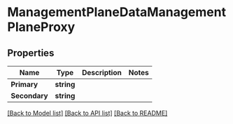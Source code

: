 # ManagementPlaneDataManagementPlaneProxy

## Properties

Name | Type | Description | Notes
------------ | ------------- | ------------- | -------------
**Primary** | **string** |  | 
**Secondary** | **string** |  | 

[[Back to Model list]](../README.md#documentation-for-models) [[Back to API list]](../README.md#documentation-for-api-endpoints) [[Back to README]](../README.md)


